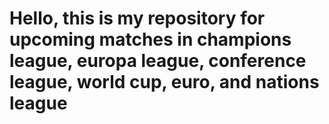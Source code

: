 # Hello, this is my repository for upcoming matches in champions league, europa league, conference league, world cup, euro, and nations league

